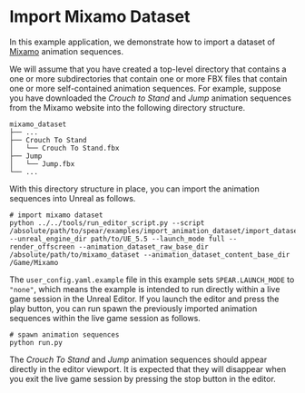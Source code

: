 # Import Mixamo Dataset

In this example application, we demonstrate how to import a dataset of [Mixamo](https://www.mixamo.com) animation sequences.

We will assume that you have created a top-level directory that contains a one or more subdirectories that contain one or more FBX files that contain one or more self-contained animation sequences. For example, suppose you have downloaded the _Crouch to Stand_ and _Jump_ animation sequences from the Mixamo website into the following directory structure.

```
mixamo_dataset
├── ...
├── Crouch To Stand
│   └── Crouch To Stand.fbx
├── Jump
│   └── Jump.fbx
└── ...
```

With this directory structure in place, you can import the animation sequences into Unreal as follows.

```console
# import mixamo dataset
python ../../tools/run_editor_script.py --script /absolute/path/to/spear/examples/import_animation_dataset/import_dataset.py --unreal_engine_dir path/to/UE_5.5 --launch_mode full --render_offscreen --animation_dataset_raw_base_dir /absolute/path/to/mixamo_dataset --animation_dataset_content_base_dir /Game/Mixamo
```

The `user_config.yaml.example` file in this example sets `SPEAR.LAUNCH_MODE` to `"none"`, which means the example is intended to run directly within a live game session in the Unreal Editor. If you launch the editor and press the play button, you can run spawn the previously imported animation sequences within the live game session as follows.

```console
# spawn animation sequences
python run.py
```

The _Crouch To Stand_ and _Jump_ animation sequences should appear directly in the editor viewport. It is expected that they will disappear when you exit the live game session by pressing the stop button in the editor.
